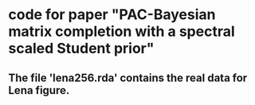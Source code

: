 # code for paper "PAC-Bayesian matrix completion with a spectral scaled Student prior"

## The file 'lena256.rda' contains the real data for Lena figure.


